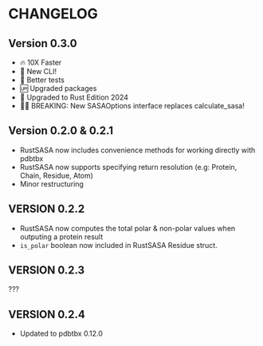 # CHANGELOG

## Version 0.3.0

- 🔥 10X Faster
- 🤖 New CLI!
- 🧪 Better tests
- 🆙 Upgraded packages
- 🦀 Upgraded to Rust Edition 2024
- ⛓️‍💥 BREAKING: New SASAOptions interface replaces calculate_sasa!

## Version 0.2.0 & 0.2.1
- RustSASA now includes convenience methods for working directly with pdbtbx
- RustSASA now supports specifying return resolution (e.g: Protein, Chain, Residue, Atom)
- Minor restructuring

## VERSION 0.2.2

- RustSASA now computes the total polar & non-polar values when outputing a protein result
- `is_polar` boolean now included in RustSASA Residue struct.

## VERSION 0.2.3

???

## VERSION 0.2.4

- Updated to pdbtbx 0.12.0
